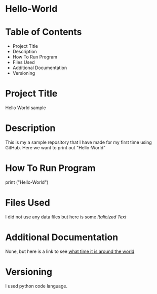 # Hello-World

# Table of Contents
- Project Title 
- Description
- How To Run Program
- Files Used
- Additional Documentation
- Versioning

# Project Title
Hello World sample

# Description
This is my a sample repository that I have made for my first time using GitHub. Here we want to print out "Hello-World"


# How To Run Program
print ("Hello-World")

# Files Used
I did not use any data files but here is some *Italicized Text*

# Additional Documentation
None, but here is a link to see [what time it is around the world](https://www.timeanddate.com/worldclock/)

# Versioning
I used python code language.

